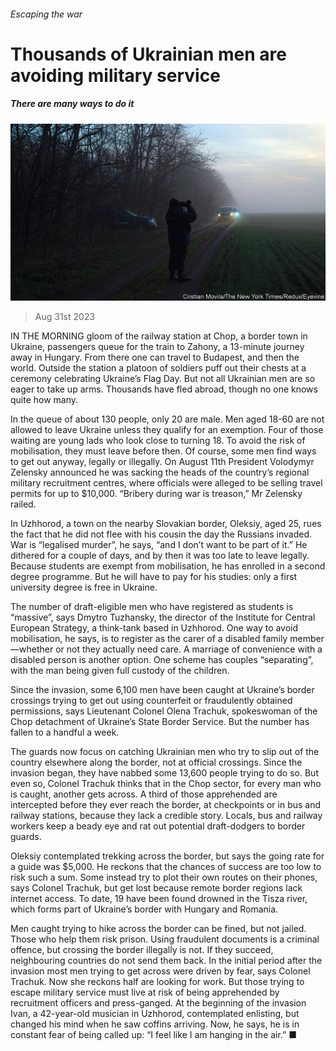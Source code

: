 ###### Escaping the war

# Thousands of Ukrainian men are avoiding military service 

##### There are many ways to do it 

![image](images/20230902_EUP005.jpg) 

> Aug 31st 2023 


IN THE MORNING gloom of the railway station at Chop, a border town in Ukraine, passengers queue for the train to Zahony, a 13-minute journey away in Hungary. From there one can travel to Budapest, and then the world. Outside the station a platoon of soldiers puff out their chests at a ceremony celebrating Ukraine’s Flag Day. But not all Ukrainian men are so eager to take up arms. Thousands have fled abroad, though no one knows quite how many. 

In the queue of about 130 people, only 20 are male. Men aged 18-60 are not allowed to leave Ukraine unless they qualify for an exemption. Four of those waiting are young lads who look close to turning 18. To avoid the risk of mobilisation, they must leave before then. Of course, some men find ways to get out anyway, legally or illegally. On August 11th President Volodymyr Zelensky announced he was sacking the heads of the country’s regional military recruitment centres, where officials were alleged to be selling travel permits for up to $10,000. “Bribery during war is treason,” Mr Zelensky railed.

In Uzhhorod, a town on the nearby Slovakian border, Oleksiy, aged 25, rues the fact that he did not flee with his cousin the day the Russians invaded. War is “legalised murder”, he says, “and I don’t want to be part of it.” He dithered for a couple of days, and by then it was too late to leave legally. Because students are exempt from mobilisation, he has enrolled in a second degree programme. But he will have to pay for his studies: only a first university degree is free in Ukraine. 

The number of draft-eligible men who have registered as students is “massive”, says Dmytro Tuzhansky, the director of the Institute for Central European Strategy, a think-tank based in Uzhhorod. One way to avoid mobilisation, he says, is to register as the carer of a disabled family member—whether or not they actually need care. A marriage of convenience with a disabled person is another option. One scheme has couples “separating”, with the man being given full custody of the children. 

Since the invasion, some 6,100 men have been caught at Ukraine’s border crossings trying to get out using counterfeit or fraudulently obtained permissions, says Lieutenant Colonel Olena Trachuk, spokeswoman of the Chop detachment of Ukraine’s State Border Service. But the number has fallen to a handful a week. 

The guards now focus on catching Ukrainian men who try to slip out of the country elsewhere along the border, not at official crossings. Since the invasion began, they have nabbed some 13,600 people trying to do so. But even so, Colonel Trachuk thinks that in the Chop sector, for every man who is caught, another gets across. A third of those apprehended are intercepted before they ever reach the border, at checkpoints or in bus and railway stations, because they lack a credible story. Locals, bus and railway workers keep a beady eye and rat out potential draft-dodgers to border guards. 

Oleksiy contemplated trekking across the border, but says the going rate for a guide was $5,000. He reckons that the chances of success are too low to risk such a sum. Some instead try to plot their own routes on their phones, says Colonel Trachuk, but get lost because remote border regions lack internet access. To date, 19 have been found drowned in the Tisza river, which forms part of Ukraine’s border with Hungary and Romania. 

Men caught trying to hike across the border can be fined, but not jailed. Those who help them risk prison. Using fraudulent documents is a criminal offence, but crossing the border illegally is not. If they succeed, neighbouring countries do not send them back. In the initial period after the invasion most men trying to get across were driven by fear, says Colonel Trachuk. Now she reckons half are looking for work. But those trying to escape military service must live at risk of being apprehended by recruitment officers and press-ganged. At the beginning of the invasion Ivan, a 42-year-old musician in Uzhhorod, contemplated enlisting, but changed his mind when he saw coffins arriving. Now, he says, he is in constant fear of being called up: “I feel like I am hanging in the air.” ■

